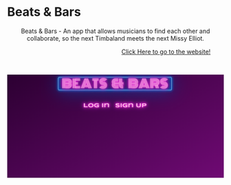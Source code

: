 # Beats & Bars


<p align="center">
  Beats & Bars - An app that allows musicians to find each other and collaborate, so the next Timbaland meets the next Missy Elliot.
</p>

&emsp;&emsp;&emsp;&emsp;&emsp;&emsp;&emsp;&emsp;&emsp;&emsp;&emsp;&emsp;&emsp;&emsp;&emsp;&emsp;&emsp;&emsp;&emsp;[Click Here to go to the website!](https://beatsbars.herokuapp.com/)

&emsp;
<p align="center">
<img src="https://github.com/KSandovalDev/DD---Beats-Bars/blob/master/public/assets/images/beatsbarsindex.png" width="700">
</p>
